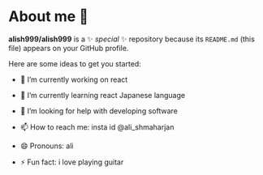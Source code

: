 # About me 👋


**alish999/alish999** is a ✨ _special_ ✨ repository because its `README.md` (this file) appears on your GitHub profile.

Here are some ideas to get you started:

- 🔭 I’m currently working on react
- 🌱 I’m currently learning react Japanese language
  
- 🤔 I’m looking for help with developing software

- 📫 How to reach me: insta id @ali_shmaharjan
- 😄 Pronouns: ali
- ⚡ Fun fact: i love playing guitar

